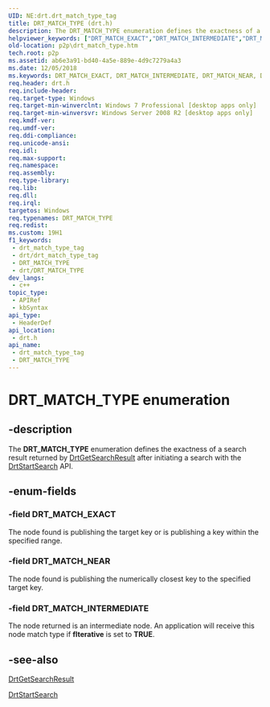 ```yaml
---
UID: NE:drt.drt_match_type_tag
title: DRT_MATCH_TYPE (drt.h)
description: The DRT_MATCH_TYPE enumeration defines the exactness of a search result returned by DrtGetSearchResult after initiating a search with the DrtStartSearch API.
helpviewer_keywords: ["DRT_MATCH_EXACT","DRT_MATCH_INTERMEDIATE","DRT_MATCH_NEAR","DRT_MATCH_TYPE","DRT_MATCH_TYPE enumeration [Peer Networking]","drt/DRT_MATCH_EXACT","drt/DRT_MATCH_INTERMEDIATE","drt/DRT_MATCH_NEAR","drt/DRT_MATCH_TYPE","p2p.drt_match_type"]
old-location: p2p\drt_match_type.htm
tech.root: p2p
ms.assetid: ab6e3a91-bd40-4a5e-889e-4d9c7279a4a3
ms.date: 12/05/2018
ms.keywords: DRT_MATCH_EXACT, DRT_MATCH_INTERMEDIATE, DRT_MATCH_NEAR, DRT_MATCH_TYPE, DRT_MATCH_TYPE enumeration [Peer Networking], drt/DRT_MATCH_EXACT, drt/DRT_MATCH_INTERMEDIATE, drt/DRT_MATCH_NEAR, drt/DRT_MATCH_TYPE, p2p.drt_match_type
req.header: drt.h
req.include-header: 
req.target-type: Windows
req.target-min-winverclnt: Windows 7 Professional [desktop apps only]
req.target-min-winversvr: Windows Server 2008 R2 [desktop apps only]
req.kmdf-ver: 
req.umdf-ver: 
req.ddi-compliance: 
req.unicode-ansi: 
req.idl: 
req.max-support: 
req.namespace: 
req.assembly: 
req.type-library: 
req.lib: 
req.dll: 
req.irql: 
targetos: Windows
req.typenames: DRT_MATCH_TYPE
req.redist: 
ms.custom: 19H1
f1_keywords:
 - drt_match_type_tag
 - drt/drt_match_type_tag
 - DRT_MATCH_TYPE
 - drt/DRT_MATCH_TYPE
dev_langs:
 - c++
topic_type:
 - APIRef
 - kbSyntax
api_type:
 - HeaderDef
api_location:
 - drt.h
api_name:
 - drt_match_type_tag
 - DRT_MATCH_TYPE
---
```


# DRT_MATCH_TYPE enumeration


## -description

The <b>DRT_MATCH_TYPE</b> enumeration defines the exactness of a search result returned by <a href="/windows/desktop/api/drt/nf-drt-drtgetsearchresult">DrtGetSearchResult</a> after initiating  a search with the <a href="/windows/desktop/api/drt/nf-drt-drtstartsearch">DrtStartSearch</a> API.

## -enum-fields

### -field DRT_MATCH_EXACT

The node  found is publishing the target key or is publishing a key within the specified range.

### -field DRT_MATCH_NEAR

The node found is publishing the numerically closest key to the specified target key.

### -field DRT_MATCH_INTERMEDIATE

The node returned is  an intermediate node. An application will  receive this node match type if <b>fIterative</b> is set to <b>TRUE</b>.

## -see-also

<a href="/windows/desktop/api/drt/nf-drt-drtgetsearchresult">DrtGetSearchResult</a>



<a href="/windows/desktop/api/drt/nf-drt-drtstartsearch">DrtStartSearch</a>

